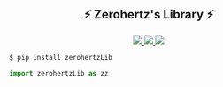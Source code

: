 <h2 align = "center">
    ⚡ Zerohertz's Library ⚡
</h2>

<p align="center">
    <a href="https://pypi.org/project/zerohertzLib/">
        <img src="https://img.shields.io/badge/PyPI-3775A9?style=for-the-badge&logo=PyPI&logoColor=white"/>
    </a>
    <a href="https://jenkins.zerohertz.xyz/blue/organizations/jenkins/zerohertzLib/activity">
       <img src="https://img.shields.io/badge/Jenkins-D24939?style=for-the-badge&logo=Jenkins&logoColor=white"/>
    </a>
    <a href="https://zerohertz.github.io/zerohertzLib/">
        <img src="https://img.shields.io/badge/Sphinx-000000?style=for-the-badge&logo=Sphinx&logoColor=white"/>
    </a>
</p>

```bash
$ pip install zerohertzLib
```

```python
import zerohertzLib as zz
```


